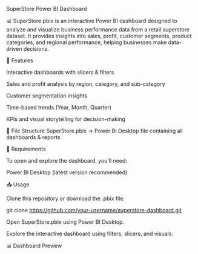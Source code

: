 SuperStore Power BI Dashboard

📊 SuperStore.pbix is an interactive Power BI dashboard designed to analyze and visualize business performance data from a retail superstore dataset.
It provides insights into sales, profit, customer segments, product categories, and regional performance, helping businesses make data-driven decisions.

🚀 Features

Interactive dashboards with slicers & filters

Sales and profit analysis by region, category, and sub-category

Customer segmentation insights

Time-based trends (Year, Month, Quarter)

KPIs and visual storytelling for decision-making

📂 File Structure
SuperStore.pbix   → Power BI Desktop file containing all dashboards & reports

🔧 Requirements

To open and explore the dashboard, you’ll need:

Power BI Desktop
 (latest version recommended)

📥 Usage

Clone this repository or download the .pbix file.

git clone https://github.com/your-username/superstore-dashboard.git


Open SuperStore.pbix using Power BI Desktop.

Explore the interactive dashboard using filters, slicers, and visuals.

📊 Dashboard Preview






